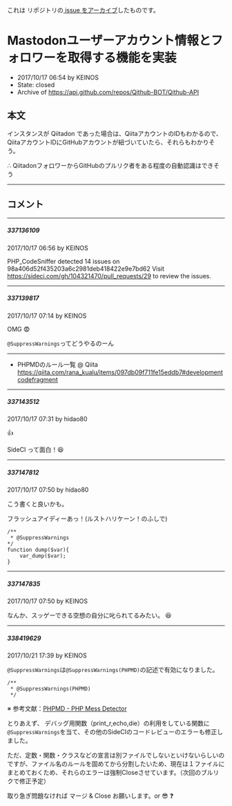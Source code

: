 これは  リポジトリの[ issue をアーカイブ]()したものです。

# Mastodonユーザーアカウント情報とフォロワーを取得する機能を実装

- 2017/10/17 06:54 by KEINOS
- State: closed
- Archive of https://api.github.com/repos/Qithub-BOT/Qithub-API

## 本文

インスタンスが Qiitadon であった場合は、QiitaアカウントのIDもわかるので、QiitaアカウントIDにGitHubアカウントが紐づいていたら、それらもわかりそう。

∴ QiitadonフォロワーからGitHubのプルリク者をある程度の自動認識はできそう

-----

## コメント

-----

##### 337136109

2017/10/17 06:56 by KEINOS

PHP_CodeSniffer detected 14 issues on 98a406d52f435203a6c2981deb418422e9e7bd62
Visit https://sideci.com/gh/104321470/pull_requests/29 to review the issues.


<!-- Comment by [SideCI](https://sideci.com) -->

-----

##### 337139817

2017/10/17 07:14 by KEINOS

OMG 😨 

`@SuppressWarnings`ってどうやるのーん

----

- PHPMDのルール一覧 @ Qiita<br>https://qiita.com/rana_kualu/items/097db09f711fe15eddb7#developmentcodefragment

-----

##### 337143512

2017/10/17 07:31 by hidao80

👍

SideCI って面白！😆

-----

##### 337147812

2017/10/17 07:50 by hidao80

こう書くと良いかも。

フラッシュアイディーあっ！(ルストハリケーン！のふしで)

```
/**
 * @SuppressWarnings
*/
function dump($var){
    var_dump($var);
}
```

-----

##### 337147835

2017/10/17 07:50 by KEINOS

なんか、スッゲーできる空想の自分に叱られてるみたい。 😆 


-----

##### 338419629

2017/10/21 17:39 by KEINOS

`@SuppressWarnings`は`@SuppressWarnings(PHPMD)`の記述で有効になりました。

```
/**
 * @SuppressWarnings(PHPMD)
 */
```
※ 参考文献：[PHPMD - PHP Mess Detector](https://phpmd.org/documentation/suppress-warnings.html)

とりあえず、 デバッグ用関数（print_r,echo,die）の利用をしている関数に`@SuppressWarnings`を当て、その他のSideCIのコードレビューのエラーも修正しました。

ただ、定数・関数・クラスなどの宣言は別ファイルでしないといけないらしいのですが、ファイル名のルールを固めてから分割したいため、現在は１ファイルにまとめておくため、それらのエラーは強制Closeさせています。（次回のブルリクで修正予定）

取り急ぎ問題なければ マージ & Close お願いします。or  😎 ❓ 
